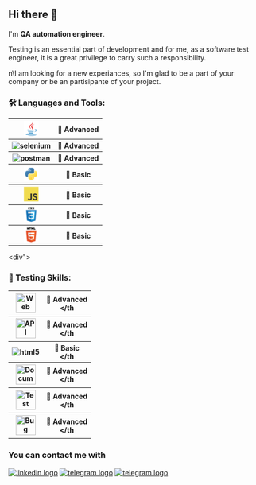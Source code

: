 
## Hi there 👋
I'm **QA automation engineer**. 
<p>Testing is an essential part of development and for me, as a software test engineer, it is a great privilege to carry such a responsibility. </p>
n\I am looking for a new experiances, so I'm glad to be a part of your company or be an partisipante of your project. </p>

  <div>
    <h3>🛠 Languages and Tools:</h3>
    <table >
      <tr >
        <th>
            <img src="https://raw.githubusercontent.com/devicons/devicon/master/icons/java/java-original.svg" alt="java" width="30" height="30" title="Java"/>
        </th>
        <th>
         📗  Advanced  
        </th>
      </tr>
      <tr>
        <th>
          <img src="https://raw.githubusercontent.com/detain/svg-logos/780f25886640cef088af994181646db2f6b1a3f8/svg/selenium-logo.svg" alt="selenium" width="30" height="30" title="Selenium"/> <br/>
        </th>
        <th>
         📗  Advanced  
        </th>
      </tr>
      <tr>
        <th>
          <img src="https://www.vectorlogo.zone/logos/getpostman/getpostman-icon.svg" alt="postman" width="30" height="30" title="Postman"/>  <br/>
        </th>
        <th>
          📗  Advanced  
        </th>
      </tr>
      <tr>
        <th>
          <img src="https://raw.githubusercontent.com/devicons/devicon/master/icons/python/python-original.svg" alt="python" width="30" height="30" title="Python"/>  <br/>
        </th>
        <th>
          📘  Basic  
        </th>
      </tr>
      <tr>
        <th>
          <img src="https://raw.githubusercontent.com/devicons/devicon/master/icons/javascript/javascript-original.svg" alt="javascript" width="30" height="30" title="Java Script"/>  <br/>
        </th>
        <th>
          📘  Basic  
        </th>
      </tr>
      <tr>
        <th>
          <img src="https://raw.githubusercontent.com/devicons/devicon/master/icons/css3/css3-original-wordmark.svg" alt="css3" width="30" height="30" title="CSS"/>  <br/>
        </th>
        <th>
          📘  Basic
        </th>
      </tr>
      </tr>
      <tr>
        <th>
          <img src="https://raw.githubusercontent.com/devicons/devicon/master/icons/html5/html5-original-wordmark.svg" alt="html5" width="30" height="30" title="HTML"/>      
        </th>
        <th>
          📘  Basic
        </th>
      </tr>
    </table>
  </div>




  <div"> 
    <h3 align="left">🔎 Testing Skills:</h3>
    <table>
      <tr>
        <th>
         <img src="https://static.vecteezy.com/system/resources/previews/015/337/689/non_2x/web-icon-web-sign-free-png.png" width="40" height="40" title="Web"/>  
        </th>
        <th>
         📗  Advanced  
        </th
      </tr>
      <tr>
        <th>
         <img src="https://cdn.icon-icons.com/icons2/2596/PNG/512/api_icon_155812.png" width="40" height="40" title="API"/>  
        </th>
        <th>
         📗  Advanced  
        </th
      </tr>
      <tr>
        <th>
         <img src="https://cdn-icons-png.flaticon.com/512/4477/4477610.png" alt="html5" width="40" height="40" title="Mobile"/>  
        </th>
        <th>
         📘  Basic  
        </th
      </tr>
      <tr>
        <th>
         <img src="https://cdn-icons-png.flaticon.com/512/6747/6747196.png" width="40" height="40" title="Documentation"/>  
        </th>
        <th>
         📗  Advanced  
        </th
      </tr>
      <tr>
        <th>
         <img src="https://cdn-icons-png.flaticon.com/512/160/160085.png" width="40" height="40" title="Test Case"> 
        </th>
        <th>
         📗  Advanced  
        </th
      </tr>
      <tr>
        <th>
         <img src="https://static.thenounproject.com/png/522353-200.png" width="40" height="40" title="Bug Report"/>  
        </th>
        <th>
         📗  Advanced   
        </th
      </tr>
    </table>
  </div>
<h3 align="left">You can contact me with</h3>


<div align="left">
  <a href="https://www.linkedin.com/in/samvel-melikyan-qa/" >
    <img src="https://raw.githubusercontent.com/maurodesouza/profile-readme-generator/master/src/assets/icons/social/linkedin/default.svg" width="52" height="40" alt="linkedin logo"  title="LinkedIn"/></a>
  
  <a href="https://t.me/MelikyanSamvel" >
    <img src="https://raw.githubusercontent.com/maurodesouza/profile-readme-generator/master/src/assets/icons/social/telegram/default.svg" width="52" height="40" alt="telegram logo" title="Telegram"/></a>
  
  <a href="https://mail.google.com/mail/u/0/?fs=1&tf=cm&source=mailto&to=samvel.melikyan.eng@gmail.com" >
    <img src="https://cdn-icons-png.flaticon.com/512/281/281769.png" width="52" height="40" alt="telegram logo" title="samvel.melikyan.eng@gmail.com"/></a>
 </div>

